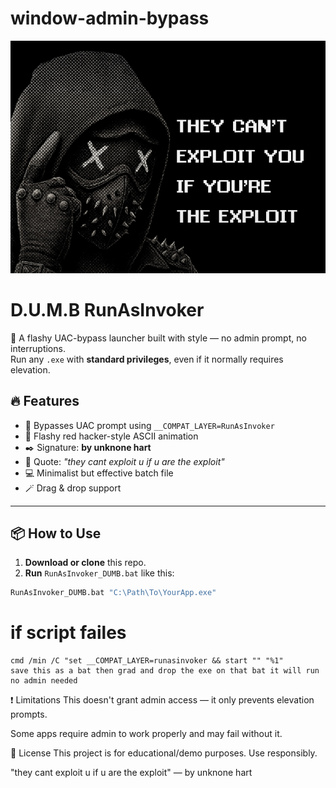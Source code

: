 # window-admin-bypass

![Banner](icon.png)
# D.U.M.B RunAsInvoker

🚀 A flashy UAC-bypass launcher built with style — no admin prompt, no interruptions.  
Run any `.exe` with **standard privileges**, even if it normally requires elevation.  

## 🔥 Features

- 🚫 Bypasses UAC prompt using `__COMPAT_LAYER=RunAsInvoker`
- 🎨 Flashy red hacker-style ASCII animation
- ✒️ Signature: **by unknone hart**
- 🧠 Quote: *"they cant exploit u if u are the exploit"*
- 💻 Minimalist but effective batch file
- 🪄 Drag & drop support

---

## 📦 How to Use

1. **Download or clone** this repo.
2. **Run** `RunAsInvoker_DUMB.bat` like this:

```bash
RunAsInvoker_DUMB.bat "C:\Path\To\YourApp.exe"

```
# if script failes 
```
cmd /min /C "set __COMPAT_LAYER=runasinvoker && start "" "%1"
save this as a bat then grad and drop the exe on that bat it will run no admin needed
```

❗ Limitations
This doesn't grant admin access — it only prevents elevation prompts.

Some apps require admin to work properly and may fail without it.

📜 License
This project is for educational/demo purposes. Use responsibly.

"they cant exploit u if u are the exploit"
— by unknone hart
